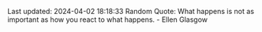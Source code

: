 Last updated: 2024-04-02 18:18:33
Random Quote: What happens is not as important as how you react to what happens. - Ellen Glasgow